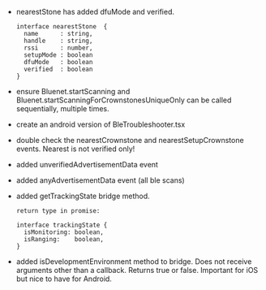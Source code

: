- nearestStone has added dfuMode and verified.
    ```
    interface nearestStone  {
      name      : string,
      handle    : string,
      rssi      : number,
      setupMode : boolean
      dfuMode   : boolean
      verified  : boolean
    }
    ```

- ensure Bluenet.startScanning and Bluenet.startScanningForCrownstonesUniqueOnly can be called sequentially, multiple times.

- create an android version of BleTroubleshooter.tsx

- double check the nearestCrownstone and nearestSetupCrownstone events. Nearest is not verified only!

- added unverifiedAdvertisementData event

- added anyAdvertisementData event (all ble scans)

- added getTrackingState bridge method.
    ```
    return type in promise:

    interface trackingState {
      isMonitoring: boolean,
      isRanging:    boolean,
    }
    ```

- added isDevelopmentEnvironment method to bridge. Does not receive arguments other than a callback. Returns true or false. Important for iOS but nice to have for Android.